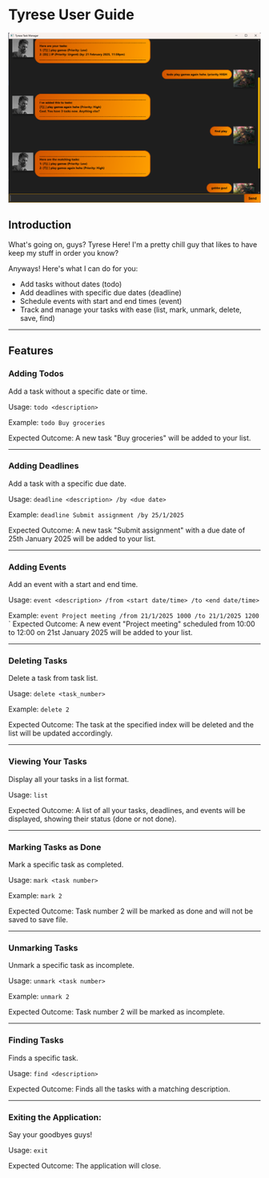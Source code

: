 # Tyrese User Guide
![Ui.png](Ui.png)

## Introduction
What's going on, guys? Tyrese Here!
I'm a pretty chill guy that likes to have keep my stuff in order you know?

Anyways! Here's what I can do for you:
- Add tasks without dates (todo)
- Add deadlines with specific due dates (deadline)
- Schedule events with start and end times (event)
- Track and manage your tasks with ease (list, mark, unmark, delete, save, find)

---

## Features
### Adding Todos
Add a task without a specific date or time.

Usage:
`todo <description>`

Example:
`todo Buy groceries`

Expected Outcome:
A new task "Buy groceries" will be added to your list.

---

### Adding Deadlines
Add a task with a specific due date.

Usage:
`deadline <description> /by <due date>`

Example:
`deadline Submit assignment /by 25/1/2025`

Expected Outcome:
A new task "Submit assignment" with a due date of 25th January 2025 will be added to your list.

---

### Adding Events
Add an event with a start and end time.

Usage:
`event <description> /from <start date/time> /to <end date/time>`

Example:
`event Project meeting /from 21/1/2025 1000 /to 21/1/2025 1200`
`
Expected Outcome:
A new event "Project meeting" scheduled from 10:00 to 12:00 on 21st January 2025 will be added to your list.

---

### Deleting Tasks
Delete a task from task list.

Usage:
`delete <task_number>`

Example:
`delete 2`

Expected Outcome:
The task at the specified index will be deleted and the list will be updated accordingly.

---

### Viewing Your Tasks
Display all your tasks in a list format.

Usage:
`list`

Expected Outcome:
A list of all your tasks, deadlines, and events will be displayed, showing their status (done or not done).

---

### Marking Tasks as Done
Mark a specific task as completed.

Usage:
`mark <task number>`

Example:
`mark 2`

Expected Outcome:
Task number 2 will be marked as done and will not be saved to save file.

---

### Unmarking Tasks
Unmark a specific task as incomplete.

Usage:
`unmark <task number>`

Example:
`unmark 2`

Expected Outcome:
Task number 2 will be marked as incomplete.

---

### Finding Tasks
Finds a specific task.

Usage: ```find <description>```

Expected Outcome: Finds all the tasks with a matching description.

---

### Exiting the Application:
Say your goodbyes guys!

Usage:
`exit`

Expected Outcome:
The application will close.